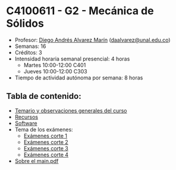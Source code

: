 # C4100611 - G2 - Mecánica de Sólidos

- Profesor: [Diego Andrés Alvarez Marín](https://sites.google.com/site/diegoandresalvarezmarin/alvarezCV_internet.pdf) (daalvarez@unal.edu.co)
- Semanas: 16
- Créditos: 3
- Intensidad horaria semanal presencial: 4 horas
  - Martes 10:00-12:00 C401
  - Jueves 10:00-12:00 C303
- Tiempo de actividad autónoma por semana: 8 horas


## Tabla de contenido:
- [Temario y observaciones generales del curso](01_-_temario.md)
- [Recursos](02_-_recursos.md)
- [Software](03_-_software.md)
- Tema de los exámenes:
  * [Exámenes corte 1](Examen_1.md)
  * [Exámenes corte 2](Examen_2.md)
  * [Exámenes corte 3](Examen_3.md)
  * [Exámenes corte 4](Examen_4.md)
- [Sobre el main.pdf](main_pdf.md)
